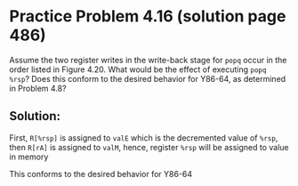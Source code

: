 # Practice Problem 4.16 (solution page 486)

Assume the two register writes in the write-back stage for `popq` occur in the order listed in Figure 4.20. What would be the effect of executing `popq %rsp`? Does this conform to the desired behavior for Y86-64, as determined in Problem 4.8?

## Solution:

First, `R[%rsp]` is assigned to `valE` which is the decremented value of `%rsp`, then `R[rA]` is assigned to `valM`, hence, register `%rsp` will be assigned to value in memory

This conforms to the desired behavior for Y86-64